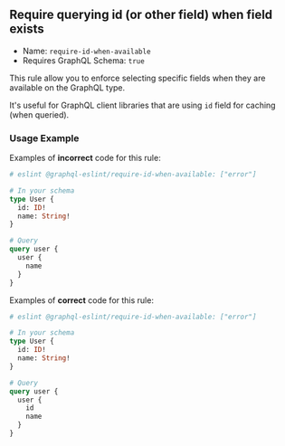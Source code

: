 ## Require querying id (or other field) when field exists

- Name: `require-id-when-available`
- Requires GraphQL Schema: `true`

This rule allow you to enforce selecting specific fields when they are available on the GraphQL type.

It's useful for GraphQL client libraries that are using `id` field for caching (when queried).

### Usage Example

Examples of **incorrect** code for this rule:

```graphql
# eslint @graphql-eslint/require-id-when-available: ["error"]

# In your schema
type User {
  id: ID!
  name: String!
}

# Query
query user {
  user {
    name
  }
}
```

Examples of **correct** code for this rule:

```graphql
# eslint @graphql-eslint/require-id-when-available: ["error"]

# In your schema
type User {
  id: ID!
  name: String!
}

# Query
query user {
  user {
    id
    name
  }
}
```
